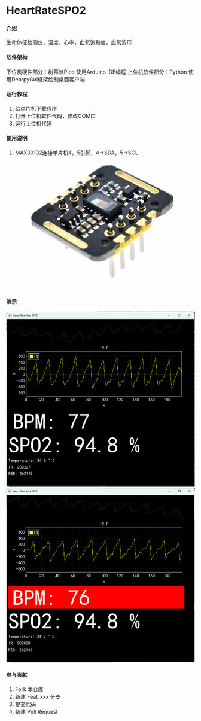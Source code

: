 # HeartRateSPO2

#### 介绍
生命体征检测仪，温度，心率，血氧饱和度，血氧波形

#### 软件架构
下位机硬件部分：树莓派Pico 使用Arduino IDE编程
上位机软件部分：Python 使用DearpyGui框架绘制桌面客户端


#### 运行教程

1.  给单片机下载程序
2.  打开上位机软件代码，修改COM口
3.  运行上位机代码

#### 使用说明

1.  MAX30102连接单片机4，5引脚，4->SDA，5->SCL
![输入图片说明](HeartRate_SPO2/image/MAX30102.png)

#### 演示
![输入图片说明](HeartRate_SPO2/image/%E6%88%AA%E5%9B%BE1.png)
![输入图片说明](HeartRate_SPO2/image/%E6%88%AA%E5%9B%BE2.png)

#### 参与贡献

1.  Fork 本仓库
2.  新建 Feat_xxx 分支
3.  提交代码
4.  新建 Pull Request
